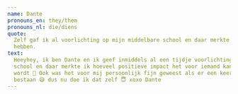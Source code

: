 ```yaml
---
name: Dante
pronouns_en: they/them
pronouns_nl: die/diens
quote:
  Zelf gaf ik al voorlichting op mijn middelbare school en daar merkte ik hoeveel positieve impact het voor iemand kan 
  hebben.
text:
  Heeyhey, ik ben Dante en ik geef inmiddels al een tijdje voorlichting. Zelf gaf ik al voorlichting op mijn middelbare
  school en daar merkte ik hoeveel positieve impact het voor iemand kan hebben als er open over LGBTI+ zaken gepraat 
  wordt 🧡 Ook was het voor mij persoonlijk fijn geweest als er een keer iemand had verteld dat non-binaire mensen 
  bestaan 😅 dus nu doe ik dat zelf 😇 xoxo Dante
---
```

